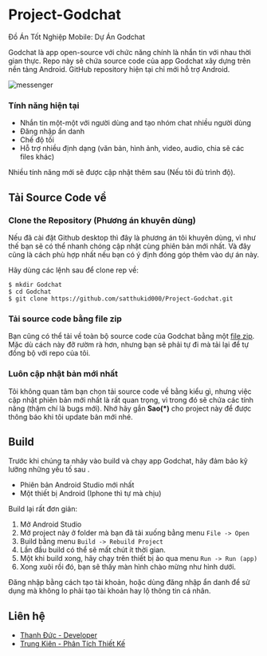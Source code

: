 # Project-Godchat
 Đồ Án Tốt Nghiệp Mobile: Dự Án Godchat

 Godchat là app open-source với chức năng chính là nhắn tin với nhau thời gian thực. Repo này sẽ chứa source code của app Godchat xây dựng trên nền tảng Android. GitHub repository hiện tại chỉ mới hỗ trợ Android.

![messenger](https://i.imgur.com/I56iNDH.png)


### Tính năng hiện tại
- Nhắn tin một-một với người dùng and tạo nhóm chat nhiều người dùng
- Đăng nhập ẩn danh
- Chế độ tối
- Hỗ trợ nhiều định dạng (văn bản, hình ảnh, video, audio, chia sẽ các files khác)


Nhiều tính năng mới sẽ được cập nhật thêm sau (Nếu tôi đủ trình độ).



## Tải Source Code về

### Clone the Repository (Phương án khuyên dùng)
Nếu đã cài đặt Github desktop thì đây là phương án tôi khuyên dùng, vì như thế bạn sẽ có thể nhanh chóng cập nhật cùng phiên bản mới nhất. Và đây cũng là cách phù hợp nhất nếu bạn có ý định đóng góp thêm vào dự án này. 

Hãy dùng các lệnh sau để clone rep về:

    $ mkdir Godchat
    $ cd Godchat
    $ git clone https://github.com/satthukid000/Project-Godchat.git

### Tải source code bằng file zip
Bạn cũng có thể tải về toàn bộ source code của Godchat bằng một [file zip](https://github.com/satthukid000/Project-Godchat/archive/refs/heads/main.zip). Mặc dù cách này đỡ rườm rà hơn, nhưng bạn sẽ phải tự đi mà tải lại để tự đồng bộ với repo của tôi. 

### Luôn cập nhật bản mới nhất
Tôi không quan tâm bạn chọn tải source code về bằng kiểu gì, nhưng việc cập nhật phiên bản mới nhất là rất quan trọng, vì trong đó sẽ chứa các tính năng (thậm chí là bugs mới). Nhớ hãy gắn **Sao(*)** cho project này để được thông báo khi tôi update bản mới nhé. 

## Build

Trước khi chúng ta nhảy vào build và chạy app Godchat, hãy đảm bảo kỹ lưỡng những yếu tố sau .

 - Phiên bản Android Studio mới nhất
 - Một thiết bị Android (Iphone thì tự mà chịu)

Build lại rất đơn giản:

 1. Mở Android Studio
 2. Mở project này ở folder mà bạn đã tải xuống bằng menu `File -> Open`
 3. Build bằng menu `Build -> Rebuild Project`
 4. Lần đầu build có thể sẽ mất chút ít thời gian. 
 5. Một khi build xong, hãy chạy trên thiết bị ảo qua menu `Run -> Run (app)`
 6. Xong xuôi rồi đó, bạn sẽ thấy màn hình chào mừng như hình dưới.

Đăng nhập bằng cách tạo tài khoản, hoặc dùng đăng nhập ẩn danh để sử dụng mà không lo phải tạo tài khoản hay lộ thông tin cá nhân.

## Liên hệ

- [Thanh Đức - Developer](https://www.facebook.com/darkie2305/) 
- [Trung Kiên - Phân Tích Thiết Kế](https://www.facebook.com/profile.php?id=100021623772810)